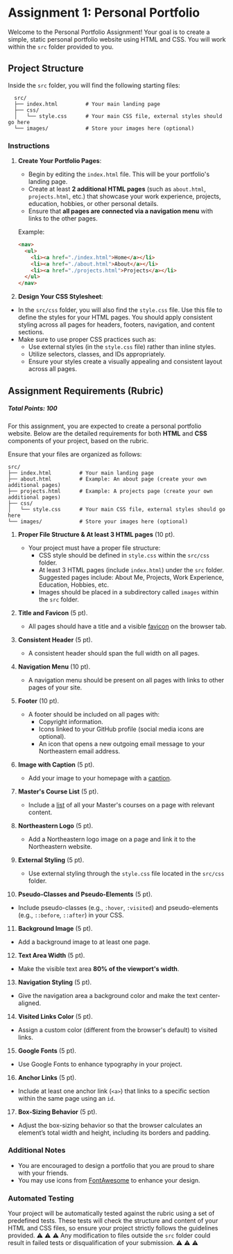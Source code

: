 # Assignment 1: Personal Portfolio

Welcome to the Personal Portfolio Assignment! Your goal is to create a simple, static personal portfolio website using HTML and CSS. You will work within the `src` folder provided to you.

## Project Structure

Inside the `src` folder, you will find the following starting files:
```
  src/
  ├── index.html         # Your main landing page
  ├── css/
  │   └── style.css      # Your main CSS file, external styles should go here
  └── images/            # Store your images here (optional)
```

### Instructions

1. **Create Your Portfolio Pages**:
   - Begin by editing the `index.html` file. This will be your portfolio's landing page.
   - Create at least **2 additional HTML pages** (such as `about.html`, `projects.html`, etc.) that showcase your work experience, projects, education, hobbies, or other personal details.
   - Ensure that **all pages are connected via a navigation menu** with links to the other pages.
  

   Example:
   ```html
   <nav>
     <ul>
       <li><a href="./index.html">Home</a></li>
       <li><a href="./about.html">About</a></li>
       <li><a href="./projects.html">Projects</a></li>
     </ul>
   </nav>
   ```

2. **Design Your CSS Stylesheet**:

  - In the `src/css` folder, you will also find the `style.css` file. Use this file to define the styles for your HTML pages. You should apply consistent styling across all pages for headers, footers, navigation, and content sections.
  - Make sure to use proper CSS practices such as:
    - Use external styles (in the `style.css` file) rather than inline styles.
    - Utilize selectors, classes, and IDs appropriately.
    - Ensure your styles create a visually appealing and consistent layout across all pages.

## Assignment Requirements (Rubric)

##### Total Points: 100

For this assignment, you are expected to create a personal portfolio website. Below are the detailed requirements for both **HTML** and **CSS** components of your project, based on the rubric.

  Ensure that your files are organized as follows:
   ```
   src/
   ├── index.html         # Your main landing page
   ├── about.html         # Example: An about page (create your own additional pages)
   ├── projects.html      # Example: A projects page (create your own additional pages)
   ├── css/
   │   └── style.css      # Your main CSS file, external styles should go here
   └── images/            # Store your images here (optional)
   ```

1. **Proper File Structure & At least 3 HTML pages** (10 pt).
   - Your project must have a proper file structure:
     - CSS style should be defined in `style.css` within the `src/css` folder.
     - At least 3 HTML pages (include `index.html`) under the `src` folder. Suggested pages include: About Me, Projects, Work Experience, Education, Hobbies, etc.
     - Images should be placed in a subdirectory called `images` within the `src` folder.

2. **Title and Favicon** (5 pt).
   - All pages should have a title and a visible [favicon](https://developer.mozilla.org/en-US/docs/Learn/HTML/Introduction_to_HTML/The_head_metadata_in_HTML#adding_custom_icons_to_your_site) on the browser tab.

3. **Consistent Header** (5 pt).
   - A consistent header should span the full width on all pages.

4. **Navigation Menu** (10 pt).
   - A navigation menu should be present on all pages with links to other pages of your site.

5. **Footer** (10 pt).
   - A footer should be included on all pages with:
     - Copyright information.
     - Icons linked to your GitHub profile (social media icons are optional).
     - An icon that opens a new outgoing email message to your Northeastern email address.

6. **Image with Caption** (5 pt).
   - Add your image to your homepage with a [caption](https://developer.mozilla.org/en-US/docs/Web/HTML/Element/figure).

7. **Master's Course List** (5 pt).
   - Include a [list](https://developer.mozilla.org/en-US/docs/Web/API/HTMLInputElement/list) of all your Master's courses on a page with relevant content.

8. **Northeastern Logo** (5 pt).
   - Add a Northeastern logo image on a page and link it to the Northeastern website.

9. **External Styling** (5 pt).
   - Use external styling through the `style.css` file located in the `src/css` folder.

10. **Pseudo-Classes and Pseudo-Elements** (5 pt).
   - Include pseudo-classes (e.g., `:hover`, `:visited`) and pseudo-elements (e.g., `::before`, `::after`) in your CSS.

11. **Background Image** (5 pt).
   - Add a background image to at least one page.

12. **Text Area Width** (5 pt).
   - Make the visible text area **80% of the viewport's width**.

13. **Navigation Styling** (5 pt).
   - Give the navigation area a background color and make the text center-aligned.

14. **Visited Links Color** (5 pt).
   - Assign a custom color (different from the browser's default) to visited links.

15. **Google Fonts** (5 pt).
   - Use Google Fonts to enhance typography in your project.

16. **Anchor Links** (5 pt).
   - Include at least one anchor link (`<a>`) that links to a specific section within the same page using an `id`.

17. **Box-Sizing Behavior** (5 pt).
   - Adjust the box-sizing behavior so that the browser calculates an element’s total width and height, including its borders and padding.

### Additional Notes

- You are encouraged to design a portfolio that you are proud to share with your friends.
- You may use icons from [FontAwesome](https://fontawesome.com/) to enhance your design.

### Automated Testing

Your project will be automatically tested against the rubric using a set of predefined tests. These tests will check the structure and content of your HTML and CSS files, so ensure your project strictly follows the guidelines provided. :warning: :warning: :warning: Any modification to files outside the `src` folder could result in failed tests or disqualification of your submission. :warning: :warning: :warning: